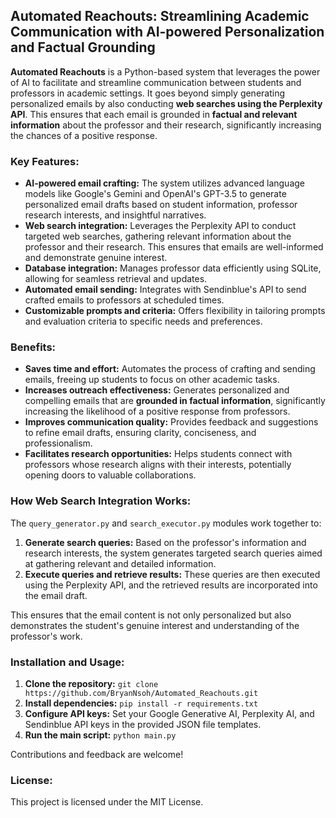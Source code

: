 ## Automated Reachouts: Streamlining Academic Communication with AI-powered Personalization and Factual Grounding

**Automated Reachouts** is a Python-based system that leverages the power of AI to facilitate and streamline communication between students and professors in academic settings. It goes beyond simply generating personalized emails by also conducting **web searches using the Perplexity API**. This ensures that each email is grounded in **factual and relevant information** about the professor and their research, significantly increasing the chances of a positive response. 

### Key Features:

* **AI-powered email crafting:** The system utilizes advanced language models like Google's Gemini and OpenAI's GPT-3.5 to generate personalized email drafts based on student information, professor research interests, and insightful narratives. 
* **Web search integration:** Leverages the Perplexity API to conduct targeted web searches, gathering relevant information about the professor and their research. This ensures that emails are well-informed and demonstrate genuine interest. 
* **Database integration:** Manages professor data efficiently using SQLite, allowing for seamless retrieval and updates. 
* **Automated email sending:** Integrates with Sendinblue's API to send crafted emails to professors at scheduled times. 
* **Customizable prompts and criteria:** Offers flexibility in tailoring prompts and evaluation criteria to specific needs and preferences. 

### Benefits:

* **Saves time and effort:** Automates the process of crafting and sending emails, freeing up students to focus on other academic tasks. 
* **Increases outreach effectiveness:** Generates personalized and compelling emails that are **grounded in factual information**, significantly increasing the likelihood of a positive response from professors. 
* **Improves communication quality:** Provides feedback and suggestions to refine email drafts, ensuring clarity, conciseness, and professionalism. 
* **Facilitates research opportunities:** Helps students connect with professors whose research aligns with their interests, potentially opening doors to valuable collaborations. 

### How Web Search Integration Works:

The `query_generator.py` and `search_executor.py` modules work together to:

1. **Generate search queries:** Based on the professor's information and research interests, the system generates targeted search queries aimed at gathering relevant and detailed information. 
2. **Execute queries and retrieve results:** These queries are then executed using the Perplexity API, and the retrieved results are incorporated into the email draft. 

This ensures that the email content is not only personalized but also demonstrates the student's genuine interest and understanding of the professor's work. 

### Installation and Usage:

1. **Clone the repository:** `git clone https://github.com/BryanNsoh/Automated_Reachouts.git`
2. **Install dependencies:** `pip install -r requirements.txt`
3. **Configure API keys:** Set your Google Generative AI, Perplexity AI, and Sendinblue API keys in the provided JSON file templates. 
4. **Run the main script:** `python main.py`

Contributions and feedback are welcome! 

### License:

This project is licensed under the MIT License. 
